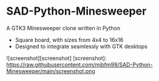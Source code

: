 # SAD-Python-Minesweeper
A GTK3 Minesweeper clone written in Python
- Square board, with sizes from 4x4 to 16x16
- Designed to integrate seamlessly with GTK desktops

![screenshot][screenshot]
[screenshot]: https://raw.githubusercontent.com/mjbfm99/SAD-Python-Minesweeper/main/screenshot.png
